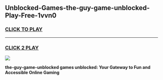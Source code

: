 
## Unblocked-Games-the-guy-game-unblocked-Play-Free-1vvn0
<h3>
<a href="https://premium76.site?title=the-guy-game-unblocked&ref=15A">CLICK TO PLAY</a></h3>
<hr>

<h3>
<a href="https://premium76.site?title=the-guy-game-unblocked&ref=15A">CLICK 2 PLAY</a>
  
</h3>

<a href="https://premium76.site?title=the-guy-game-unblocked&ref=15A"><img src="https://clearcache.store/games.png"></a>


**the-guy-game-unblocked games unblocked: Your Gateway to Fun and Accessible Online Gaming**
